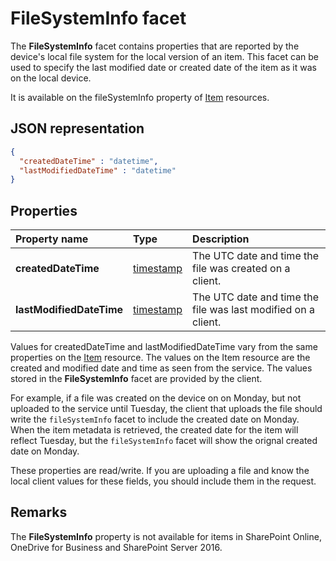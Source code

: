 # FileSystemInfo facet

The **FileSystemInfo** facet contains properties that are reported by the
device's local file system for the local version of an item. This facet can be
used to specify the last modified date or created date of the item as it was on
the local device.

It is available on the fileSystemInfo property of [Item][item-resource]
resources.

## JSON representation

<!-- { "blockType": "resource", "@odata.type": "oneDrive.fileSystemInfo" } -->
```json
{
  "createdDateTime" : "datetime",
  "lastModifiedDateTime" : "datetime"
}
```

## Properties

| Property name            | Type                      | Description                                                   |
|:-------------------------|:--------------------------|:--------------------------------------------------------------|
| **createdDateTime**      | [timestamp](timestamp.md) | The UTC date and time the file was created on a client.       |
| **lastModifiedDateTime** | [timestamp](timestamp.md) | The UTC date and time the file was last modified on a client. |

Values for createdDateTime and lastModifiedDateTime vary from the same
properties on the [Item][item-resource] resource. The values on the Item
resource are the created and modified date and time as seen from the service.
The values stored in the **FileSystemInfo** facet are provided by the client.

For example, if a file was created on the device on on Monday, but not uploaded
to the service until Tuesday, the client that uploads the file should write the
`fileSystemInfo` facet to include the created date on Monday. When the item
metadata is retrieved, the created date for the item will reflect Tuesday, but
the `fileSystemInfo` facet will show the orignal created date on Monday.

These properties are read/write. If you are uploading a file and know the
local client values for these fields, you should include them in the request.

## Remarks

The **FileSystemInfo** property is not available for items in SharePoint Online, OneDrive for Business and SharePoint Server 2016.

[item-resource]: ../resources/item.md

<!-- {
  "type": "#page.annotation",
  "description": "The fileSystemInfo facet provides information about date created and modified by clients.",
  "keywords": "fileSystemInfo,client,system info,onedrive",
  "section": "documentation",
  "tocPath": "Facets/File system info"
} -->
